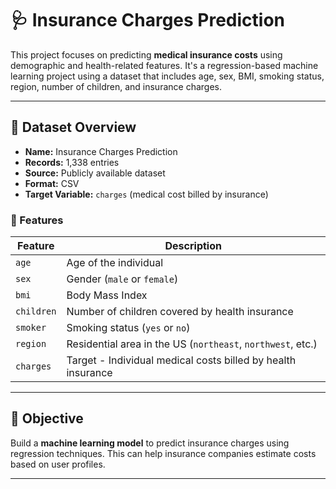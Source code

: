 # 🩺 Insurance Charges Prediction

This project focuses on predicting **medical insurance costs** using demographic and health-related features. It's a regression-based machine learning project using a dataset that includes age, sex, BMI, smoking status, region, number of children, and insurance charges.

---

## 📂 Dataset Overview

- **Name:** Insurance Charges Prediction
- **Records:** 1,338 entries
- **Source:** Publicly available dataset
- **Format:** CSV
- **Target Variable:** `charges` (medical cost billed by insurance)

### 🔑 Features

| Feature      | Description                                                      |
|--------------|------------------------------------------------------------------|
| `age`        | Age of the individual                                            |
| `sex`        | Gender (`male` or `female`)                                      |
| `bmi`        | Body Mass Index                                                  |
| `children`   | Number of children covered by health insurance                   |
| `smoker`     | Smoking status (`yes` or `no`)                                   |
| `region`     | Residential area in the US (`northeast`, `northwest`, etc.)      |
| `charges`    | Target - Individual medical costs billed by health insurance     |

---

## 🧠 Objective

Build a **machine learning model** to predict insurance charges using regression techniques. This can help insurance companies estimate costs based on user profiles.

---
